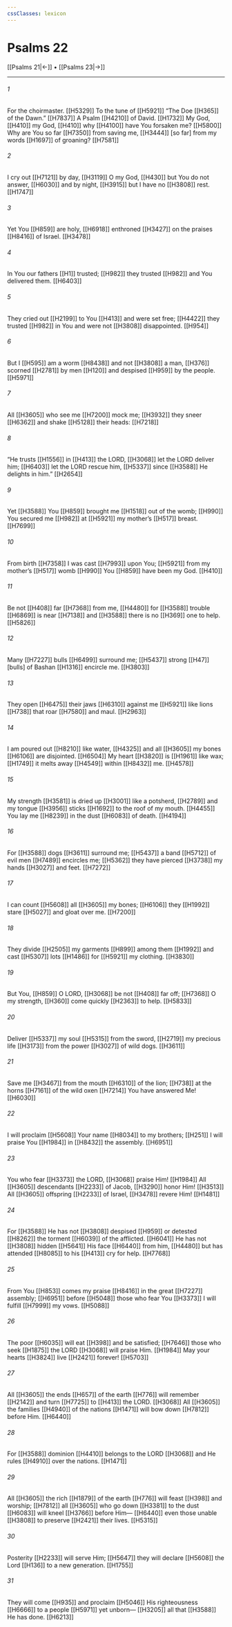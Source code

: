 ```yaml
---
cssClasses: lexicon
---
```


# Psalms 22

[[Psalms 21|←]] • [[Psalms 23|→]]

---

###### 1
For the choirmaster. [[H5329]] To the tune of [[H5921]] “The Doe [[H365]] of the Dawn.” [[H7837]] A Psalm [[H4210]] of David. [[H1732]] My God, [[H410]] my God, [[H410]] why [[H4100]] have You forsaken me? [[H5800]] Why are You so far [[H7350]] from saving me, [[H3444]] [so far] from my words [[H1697]] of groaning? [[H7581]]

###### 2
I cry out [[H7121]] by day, [[H3119]] O my God, [[H430]] but You do not answer, [[H6030]] and by night, [[H3915]] but I have no [[H3808]] rest. [[H1747]]

###### 3
Yet You [[H859]] are holy, [[H6918]] enthroned [[H3427]] on the praises [[H8416]] of Israel. [[H3478]]

###### 4
In You  our fathers [[H1]] trusted; [[H982]] they trusted [[H982]] and You delivered them. [[H6403]]

###### 5
They cried out [[H2199]] to You [[H413]] and were set free; [[H4422]] they trusted [[H982]] in You  and were not [[H3808]] disappointed. [[H954]]

###### 6
But I [[H595]] am a worm [[H8438]] and not [[H3808]] a man, [[H376]] scorned [[H2781]] by men [[H120]] and despised [[H959]] by the people. [[H5971]]

###### 7
All [[H3605]] who see me [[H7200]] mock me; [[H3932]] they sneer [[H6362]] and shake [[H5128]] their heads: [[H7218]]

###### 8
“He trusts [[H1556]] in [[H413]] the LORD, [[H3068]] let the LORD deliver him; [[H6403]] let the LORD rescue him, [[H5337]] since [[H3588]] He delights in him.” [[H2654]]

###### 9
Yet [[H3588]] You [[H859]] brought me [[H1518]] out of the womb; [[H990]] You secured me [[H982]] at [[H5921]] my mother’s [[H517]] breast. [[H7699]]

###### 10
From birth [[H7358]] I was cast [[H7993]] upon You; [[H5921]] from my mother’s [[H517]] womb [[H990]] You [[H859]] have been my God. [[H410]]

###### 11
Be not [[H408]] far [[H7368]] from me, [[H4480]] for [[H3588]] trouble [[H6869]] is near [[H7138]] and [[H3588]] there is no [[H369]] one to help. [[H5826]]

###### 12
Many [[H7227]] bulls [[H6499]] surround me; [[H5437]] strong [[H47]] [bulls] of Bashan [[H1316]] encircle me. [[H3803]]

###### 13
They open [[H6475]] their jaws [[H6310]] against me [[H5921]] like lions [[H738]] that roar [[H7580]] and maul. [[H2963]]

###### 14
I am poured out [[H8210]] like water, [[H4325]] and all [[H3605]] my bones [[H6106]] are disjointed. [[H6504]] My heart [[H3820]] is [[H1961]] like wax; [[H1749]] it melts away [[H4549]] within [[H8432]] me. [[H4578]]

###### 15
My strength [[H3581]] is dried up [[H3001]] like a potsherd, [[H2789]] and my tongue [[H3956]] sticks [[H1692]] to the roof of my mouth. [[H4455]] You lay me [[H8239]] in the dust [[H6083]] of death. [[H4194]]

###### 16
For [[H3588]] dogs [[H3611]] surround me; [[H5437]] a band [[H5712]] of evil men [[H7489]] encircles me; [[H5362]] they have pierced [[H3738]] my hands [[H3027]] and feet. [[H7272]]

###### 17
I can count [[H5608]] all [[H3605]] my bones; [[H6106]] they [[H1992]] stare [[H5027]] and gloat over me. [[H7200]]

###### 18
They divide [[H2505]] my garments [[H899]] among them [[H1992]] and cast [[H5307]] lots [[H1486]] for [[H5921]] my clothing. [[H3830]]

###### 19
But You, [[H859]] O LORD, [[H3068]] be not [[H408]] far off; [[H7368]] O my strength, [[H360]] come quickly [[H2363]] to help. [[H5833]]

###### 20
Deliver [[H5337]] my soul [[H5315]] from the sword, [[H2719]] my precious life [[H3173]] from the power [[H3027]] of wild dogs. [[H3611]]

###### 21
Save me [[H3467]] from the mouth [[H6310]] of the lion; [[H738]] at the horns [[H7161]] of the wild oxen [[H7214]] You have answered Me! [[H6030]]

###### 22
I will proclaim [[H5608]] Your name [[H8034]] to my brothers; [[H251]] I will praise You [[H1984]] in [[H8432]] the assembly. [[H6951]]

###### 23
You who fear [[H3373]] the LORD, [[H3068]] praise Him! [[H1984]] All [[H3605]] descendants [[H2233]] of Jacob, [[H3290]] honor Him! [[H3513]] All [[H3605]] offspring [[H2233]] of Israel, [[H3478]] revere Him! [[H1481]]

###### 24
For [[H3588]] He has not [[H3808]] despised [[H959]] or detested [[H8262]] the torment [[H6039]] of the afflicted. [[H6041]] He has not [[H3808]] hidden [[H5641]] His face [[H6440]] from him, [[H4480]] but has attended [[H8085]] to his [[H413]] cry for help. [[H7768]]

###### 25
From You [[H853]] comes my praise [[H8416]] in the great [[H7227]] assembly; [[H6951]] before [[H5048]] those who fear You [[H3373]] I will fulfill [[H7999]] my vows. [[H5088]]

###### 26
The poor [[H6035]] will eat [[H398]] and be satisfied; [[H7646]] those who seek [[H1875]] the LORD [[H3068]] will praise Him. [[H1984]] May your hearts [[H3824]] live [[H2421]] forever! [[H5703]]

###### 27
All [[H3605]] the ends [[H657]] of the earth [[H776]] will remember [[H2142]] and turn [[H7725]] to [[H413]] the LORD. [[H3068]] All [[H3605]] the families [[H4940]] of the nations [[H1471]] will bow down [[H7812]] before Him. [[H6440]]

###### 28
For [[H3588]] dominion [[H4410]] belongs to the LORD [[H3068]] and He rules [[H4910]] over the nations. [[H1471]]

###### 29
All [[H3605]] the rich [[H1879]] of the earth [[H776]] will feast [[H398]] and worship; [[H7812]] all [[H3605]] who go down [[H3381]] to the dust [[H6083]] will kneel [[H3766]] before Him— [[H6440]] even those unable [[H3808]] to preserve [[H2421]] their lives. [[H5315]]

###### 30
Posterity [[H2233]] will serve Him; [[H5647]] they will declare [[H5608]] the Lord [[H136]] to a new generation. [[H1755]]

###### 31
They will come [[H935]] and proclaim [[H5046]] His righteousness [[H6666]] to a people [[H5971]] yet unborn— [[H3205]] all that [[H3588]] He has done. [[H6213]]

